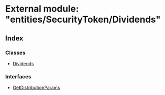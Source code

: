 # External module: "entities/SecurityToken/Dividends"

## Index

### Classes

- [Dividends](../classes/_entities_securitytoken_dividends_.dividends.md)

### Interfaces

- [GetDistributionParams](../interfaces/_entities_securitytoken_dividends_.getdistributionparams.md)
